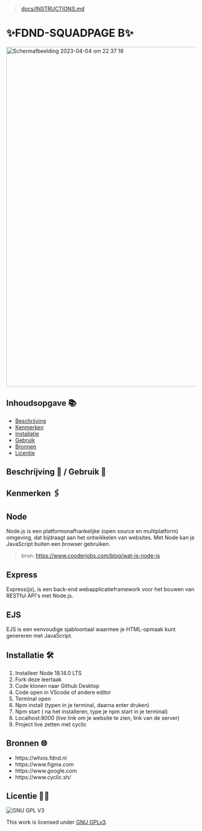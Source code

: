 > [docs/INSTRUCTIONS.md](docs/INSTRUCTIONS.md)

# ✨FDND-SQUADPAGE B✨


<img width="900" alt="Scherm­afbeelding 2023-04-04 om 22 37 18" src="https://user-images.githubusercontent.com/112861261/229914998-332f7814-35c0-41d1-a00e-f82503544e54.png">

## Inhoudsopgave 📚

  * [Beschrijving](#beschrijving)
  * [Kenmerken](#kenmerken)
  * [Installatie](#installatie)
  * [Gebruik](#gebruik)
  * [Bronnen](#bronnen)
  * [Licentie](#licentie)

## Beschrijving 📑 / Gebruik 📱
<!-- In de Beschrijving staat hoe je project er uit ziet, hoe het werkt en wat je er mee kan. -->
<!-- Voeg een mooie poster visual toe 📸 -->
<!-- Voeg een link toe naar Github Pages 🌐-->

## Kenmerken 🖇️

## Node
Node.js is een platformonafhankelijke (open source en multiplatform) omgeving, dat bijdraagt aan het ontwikkelen van websites. Met Node kan je JavaScript buiten een browser gebruiken.

> bron: https://www.cooderjobs.com/blog/wat-is-node-js

## Express

Express(js), is een back-end webapplicatieframework voor het bouwen van RESTful API's met Node.js.


## EJS


EJS is een eenvoudige sjabloontaal waarmee je HTML-opmaak kunt genereren met JavaScript.

## Installatie 🛠️
1. Installeer Node 18.14.0 LTS
2. Fork deze leertaak
3. Code klonen naar Github Desktop
4. Code open in VScode of andere editor
5. Terminal open
6. Npm install (typen in je terminal, daarna enter druken)
7. Npm start ( na het installeren, type je npm start in je terminal)
8. Localhost:8000 (live link om je website te zien, link van de server)
9. Project live zetten met cyclic



## Bronnen 🌐
<ul>
<li>https://whois.fdnd.nl</li>
<li>https://www.figma.com</li>
<li>https://www.google.com</li>
<li>https://www.cyclic.sh/</li>
</ul>

## Licentie 🔐🔏

![GNU GPL V3](https://www.gnu.org/graphics/gplv3-127x51.png)

This work is licensed under [GNU GPLv3](./LICENSE).
